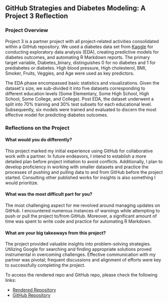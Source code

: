 ## GitHub Strategies and Diabetes Modeling: A Project 3 Reflection

### Project Overview
Project 3 is a partner project with all project-related activities consolidated within a GitHub repository. We used a diabetes data set from [Kaggle](https://www.kaggle.com/datasets/alexteboul/diabetes-health-indicators-dataset/) for conducting exploratory data analysis (EDA), creating predictive models for diabetes outcomes, and automating R Markdown reports. The primary target variable, Diabetes_binary, distinguishes 0 for no diabetes and 1 for prediabetes or diabetes. High blood pressure, High cholesterol, BMI, Smoker, Fruits, Veggies, and Age were used as key predictors. 

The EDA phase encompassed basic statistics and visualizations. Given the dataset's size, we sub-divided it into five datasets corresponding to different education levels (Some Elementary, Some High School, High School, Some College, and College). Post EDA, the dataset underwent a split into 70% training and 30% test subsets for each educational level. Subsequently, six models were trained and evaluated to discern the most effective model for predicting diabetes outcomes.

### Reflections on the Project
#### What would you do differently?
This project marked my initial experience using GitHub for collaborative work with a partner. In future endeavors, I intend to establish a more detailed plan before project initiation to avoid conflicts. Additionally, I plan to develop proficiency in working with smaller datasets and practice the processes of pushing and pulling data to and from GitHub before the project started. Consulting other published works for insights is also something I would prioritize.

#### What was the most difficult part for you?
The most challenging aspect for me revolved around managing updates on GitHub. I encountered numerous instances of warnings while attempting to push or pull the project to/from GitHub. Moreover, a significant amount of time was spent to write code and practice for automating R Markdown.

#### What are your big takeaways from this project?
The project provided valuable insights into problem-solving strategies. Utilizing Google for searching and finding appropriate solutions proved instrumental in overcoming challenges. Effective communication with my partner was pivotal; frequent discussions and alignment of efforts were key to successfully completing the project.

To access the rendered repo and GitHub repo, please check the following links:  
- [Rendered Repository](https://fhzhkunming.github.io/ST558Project3/)
- [GitHub Repository](https://github.com/fhzhkunming/ST558Project3)

